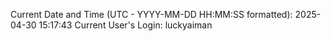 Current Date and Time (UTC - YYYY-MM-DD HH:MM:SS formatted): 2025-04-30 15:17:43
Current User's Login: luckyaiman
